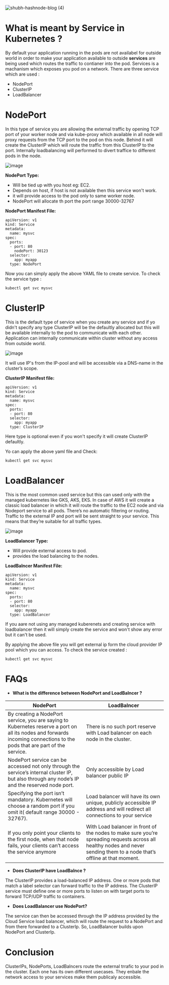 ![shubh-hashnode-blog (4)](https://user-images.githubusercontent.com/69069614/205487096-3219b9fe-8d49-49d7-b487-c196d6647a0d.png)


# What is meant by Service in Kubernetes ?

By default your application running in the pods are not availabel for outside world in order to make your application available to outside **services** are being used which routes the traffic to contianer into the pod. Services is a machanism which exposes you pod on a network. There are three service which are used :

- NodePort
- ClusterIP
- LoadBalancer

# NodePort

In this type of service you are allowing the external traffic by opening TCP port of your worker node and via kube-proxy which available in all node will proxy requests from the TCP port to the pod on this node. Behind it will create the ClusterIP which will route the traffic from this ClusterIP to the port. Internally loadbalancing will performed to divert traffice to different pods in the node.

![image](https://user-images.githubusercontent.com/69069614/205437185-296cf220-fd10-43e6-a778-36b08aa23292.png)

**NodePort Type:**

- Will be tied up with you host eg: EC2.
- Depends on host, if host is not available then this service won't work.
- it will provide access to the pod only to same worker node.
- NodePort will allocate th port the port range 30000-32767

**NodePort Manifest File:**

```
apiVersion: v1
kind: Service
metadata:
  name: mysvc
spec:
  ports:
  - port: 80
    nodePort: 30123
  selector:
    app: myapp
  type: NodePort

```

Now you can simply apply the above YAML file to create service. To check the service type :

```
kubectl get svc mysvc
```

# ClusterIP

This is the default type of service when you create any service and if yo didn't specify any type ClusterIP will be the defaultly allocated but this will be available internally to the pod to communicate with each other. Application can internally communicate within cluster without any access from outside world.

![image](https://user-images.githubusercontent.com/69069614/205437234-86c5d379-422c-4296-b0e0-d6ec6b6f0f5b.png)

It will use IP's from the IP-pool and will be accessible via a DNS-name in the cluster’s scope.

**ClusterIP Manifest file:**

```
apiVersion: v1
kind: Service
metadata:
  name: mysvc
spec:
  ports:
  - port: 80
  selector:
    app: myapp
  type: ClusterIP
```

Here type is optional even if you won't specify it will create ClusterIP defaultly.

Yo can apply the above yaml file and Check:

```
kubectl get svc mysvc
```

# LoadBalancer

This is the most common used service but this can used only with the managed kubernetes like GKS, AKS, EKS. In case of AWS it will create a classic load balancer in which it will route the traffic to the EC2 node and via Nodeport service to all pods.  There’s no automatic filtering or routing. Traffic to the external IP and port will be sent straight to your service. This means that they’re suitable for all traffic types.

![image](https://user-images.githubusercontent.com/69069614/205437209-44a2dcb9-ae8f-4a07-8c00-15318387b861.png)

**LoadBalancer Type:**

- Will provide external access to pod.
- provides the load balancing to the nodes.

**LoadBalncer Manifest File:**

```
apiVersion: v1
kind: Service
metadata:
  name: mysvc
spec:
  ports:
  - port: 80
  selector:
    app: myapp
  type: LoadBalancer
```

If you aare not using any managed kuberenets and creating service with loadbalancer then it will simply create the service and won't show any error but it can't be used.

By applying the above file you will get external ip form the cloud provider IP pool which you can access. To check the service created :

```
kubectl get svc mysvc
```

# FAQs

- **What is the difference between NodePort and LoadBalncer ?**

| NodePort      | LoadBalncer   |
| ------------- | ------------- |
| By creating a NodePort service, you are saying to Kubernetes reserve a port on all its nodes and forwards incoming connections to the pods that are part of the service.    | There is no such port reserve with Load balancer on each node in the cluster.  |
| NodePort service can be accessed not only through the service’s internal cluster IP, but also through any node’s IP and the reserved node port.  | Only accessible by Load balancer public IP  |
| Specifying the port isn’t mandatory. Kubernetes will choose a random port if you omit it( default range 30000 - 32767).  | Load balancer will have its own unique, publicly accessible IP address and will redirect all connections to your service  |
| If you only point your clients to the first node, when that node fails, your clients can’t access the service anymore  | With Load balancer in front of the nodes to make sure you’re spreading requests across all healthy nodes and never sending them to a node that’s offline at that moment.  |

- **Does ClusterIP have LoadBalnce ?**

The ClusterIP provides a load-balanced IP address. One or more pods that match a label selector can forward traffic to the IP address. The ClusterIP service must define one or more ports to listen on with target ports to forward TCP/UDP traffic to containers.

- **Does LoadBalancer use NodePort?**

The service can then be accessed through the IP address provided by the Cloud Service load balancer, which will route the request to a NodePort and from there forwarded to a ClusterIp. So, LoadBalancer builds upon NodePort and ClusterIp.

# Conclusion

ClusterIPs, NodePorts, LoadBalncers route the external trrafic to your pod in the cluster. Each one has its own different usecases. They enbale the network access to your services make them publicaly accessible.
